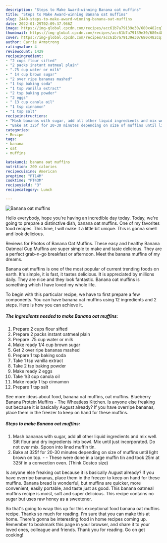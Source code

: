 ```yaml
---
description: "Steps to Make Award-winning Banana oat muffins"
title: "Steps to Make Award-winning Banana oat muffins"
slug: 2440-steps-to-make-award-winning-banana-oat-muffins
date: 2022-01-29T02:09:37.966Z
image: https://img-global.cpcdn.com/recipes/acc61b7a79139e30/680x482cq70/banana-oat-muffins-recipe-main-photo.jpg
thumbnail: https://img-global.cpcdn.com/recipes/acc61b7a79139e30/680x482cq70/banana-oat-muffins-recipe-main-photo.jpg
cover: https://img-global.cpcdn.com/recipes/acc61b7a79139e30/680x482cq70/banana-oat-muffins-recipe-main-photo.jpg
author: Carrie Armstrong
ratingvalue: 4
reviewcount: 1429
recipeingredient:
- "2 cups flour sifted"
- "2 packs instant oatmeal plain"
- ".75 cup water or milk"
- " 14 cup brown sugar"
- "2 over ripe bananas mashed"
- "1 tsp baking soda"
- "1 tsp vanilla extract"
- "2 tsp baking powder"
- "2 eggs"
- " 13 cup canola oil"
- "1 tsp cinnamon"
- "1 tsp salt"
recipeinstructions:
- "Mash bananas with sugar, add all other liquid ingredients and mix well. Sift flour and dry ingredients into bowl. Mix until just incorporated. Do not over mix. Spoon into lined muffin tin."
- "Bake at 325f for 20-30 minutes depending on size of muffins until light brown on top.  These were done in a large muffin tin and took 25m at 325f in a convection oven. (Think Costco size)"
categories:
- Recipe
tags:
- banana
- oat
- muffins

katakunci: banana oat muffins 
nutrition: 209 calories
recipecuisine: American
preptime: "PT14M"
cooktime: "PT43M"
recipeyield: "3"
recipecategory: Lunch

---
```



![Banana oat muffins](https://img-global.cpcdn.com/recipes/acc61b7a79139e30/680x482cq70/banana-oat-muffins-recipe-main-photo.jpg)

Hello everybody, hope you're having an incredible day today. Today, we're going to prepare a distinctive dish, banana oat muffins. One of my favorites food recipes. This time, I will make it a little bit unique. This is gonna smell and look delicious.

Reviews for Photos of Banana Oat Muffins. These easy and healthy Banana Oatmeal Cup Muffins are super simple to make and taste delicious. They are a perfect grab-n-go breakfast or afternoon. Meet the banana muffins of my dreams.

Banana oat muffins is one of the most popular of current trending foods on earth. It's simple, it is fast, it tastes delicious. It is appreciated by millions daily. They are nice and they look fantastic. Banana oat muffins is something which I have loved my whole life.


To begin with this particular recipe, we have to first prepare a few components. You can have banana oat muffins using 12 ingredients and 2 steps. Here is how you can achieve it.

<!--inarticleads1-->

##### The ingredients needed to make Banana oat muffins:

1. Prepare 2 cups flour sifted
1. Prepare 2 packs instant oatmeal plain
1. Prepare .75 cup water or milk
1. Make ready  1/4 cup brown sugar
1. Get 2 over ripe bananas mashed
1. Prepare 1 tsp baking soda
1. Take 1 tsp vanilla extract
1. Take 2 tsp baking powder
1. Make ready 2 eggs
1. Take  1/3 cup canola oil
1. Make ready 1 tsp cinnamon
1. Prepare 1 tsp salt


See more ideas about food, banana oat muffins, oat muffins. Blueberry Banana Protein Muffins - The Wheatless Kitchen. Is anyone else freaking out because it is basically August already? If you have overripe bananas, place them in the freezer to keep on hand for these muffins. 

<!--inarticleads2-->

##### Steps to make Banana oat muffins:

1. Mash bananas with sugar, add all other liquid ingredients and mix well. Sift flour and dry ingredients into bowl. Mix until just incorporated. Do not over mix. Spoon into lined muffin tin.
1. Bake at 325f for 20-30 minutes depending on size of muffins until light brown on top. -  - These were done in a large muffin tin and took 25m at 325f in a convection oven. (Think Costco size)


Is anyone else freaking out because it is basically August already? If you have overripe bananas, place them in the freezer to keep on hand for these muffins. Banana bread is wonderful, but muffins are quicker, more convenient, easily portable, and taste just as good. This banana oatmeal muffins recipe is moist, soft and super delicious. This recipe contains no sugar but uses raw honey as a sweetener. 

So that's going to wrap this up for this exceptional food banana oat muffins recipe. Thanks so much for reading. I'm sure that you can make this at home. There's gonna be interesting food in home recipes coming up. Remember to bookmark this page in your browser, and share it to your loved ones, colleague and friends. Thank you for reading. Go on get cooking!

